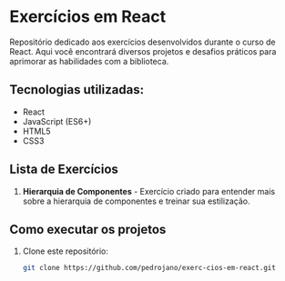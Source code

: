 # Exercícios em React

Repositório dedicado aos exercícios desenvolvidos durante o curso de React. Aqui você encontrará diversos projetos e desafios práticos para aprimorar as habilidades com a biblioteca.

##  Tecnologias utilizadas:

- React
- JavaScript (ES6+)
- HTML5
- CSS3

##  Lista de Exercícios

1. **Hierarquia de Componentes** - Exercício criado para entender mais sobre a hierarquia de componentes e treinar sua estilização.

##  Como executar os projetos

1. Clone este repositório:
   ```bash
   git clone https://github.com/pedrojano/exerc-cios-em-react.git
